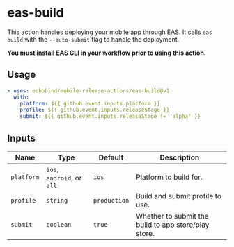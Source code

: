 # eas-build

This action handles deploying your mobile app through EAS. It calls `eas build` with the `--auto-submit` flag to handle the deployment. 

__You must [install EAS CLI](https://github.com/marketplace/actions/expo-github-action) in your workflow prior to using this action.__

## Usage

```yaml
- uses: echobind/mobile-release-actions/eas-build@v1
  with:
    platform: ${{ github.event.inputs.platform }}
    profile: ${{ github.event.inputs.releaseStage }}
    submit: ${{ github.event.inputs.releaseStage != 'alpha' }}
```

## Inputs

| Name       | Type                       | Default      | Description                                          |
| ---------- | -------------------------- | ------------ | ---------------------------------------------------- |
| `platform` | `ios`, `android`, or `all` | `ios`        | Platform to build for.                               |
| `profile`  | `string`                   | `production` | Build and submit profile to use.                     |
| `submit`   | `boolean`                  | `true`       | Whether to submit the build to app store/play store. |